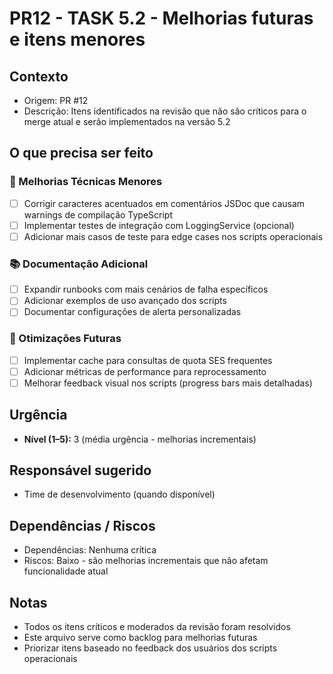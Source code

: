 # PR12 - TASK 5.2 - Melhorias futuras e itens menores

## Contexto
- Origem: PR #12
- Descrição: Itens identificados na revisão que não são críticos para o merge atual e serão implementados na versão 5.2

## O que precisa ser feito

### 🔧 Melhorias Técnicas Menores
- [ ] Corrigir caracteres acentuados em comentários JSDoc que causam warnings de compilação TypeScript
- [ ] Implementar testes de integração com LoggingService (opcional)
- [ ] Adicionar mais casos de teste para edge cases nos scripts operacionais

### 📚 Documentação Adicional
- [ ] Expandir runbooks com mais cenários de falha específicos
- [ ] Adicionar exemplos de uso avançado dos scripts
- [ ] Documentar configurações de alerta personalizadas

### 🚀 Otimizações Futuras
- [ ] Implementar cache para consultas de quota SES frequentes
- [ ] Adicionar métricas de performance para reprocessamento
- [ ] Melhorar feedback visual nos scripts (progress bars mais detalhadas)

## Urgência
- **Nível (1–5):** 3 (média urgência - melhorias incrementais)

## Responsável sugerido
- Time de desenvolvimento (quando disponível)

## Dependências / Riscos
- Dependências: Nenhuma crítica
- Riscos: Baixo - são melhorias incrementais que não afetam funcionalidade atual

## Notas
- Todos os itens críticos e moderados da revisão foram resolvidos
- Este arquivo serve como backlog para melhorias futuras
- Priorizar itens baseado no feedback dos usuários dos scripts operacionais
